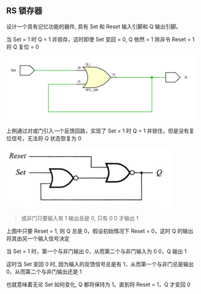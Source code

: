 

## RS 锁存器

设计一个具有记忆功能的器件, 具有 Set 和 Reset 输入引脚和 Q 输出引脚。

当 Set = 1 时 Q = 1 并锁存，这时即使 Set 变回 = 0, Q 依然 = 1
除非令 Reset = 1 将 Q 复位 = 0

![OR门反馈](触发器/OR门反馈.PNG)

上例通过对或门引入一个反馈回路，实现了 Set = 1 时 Q = 1 并锁住，但是没有复位信号，无法将 Q 状态恢复为 0

![OR门反馈](触发器/添加R信号.PNG)

> 或非门只要输入有 1 输出总是 0, 只有 0 0 才输出 1

上图中只要 Reset = 1, 则 Q 总是 0，假设初始情况下 Reset = 0，这时 Q 的输出将其由另一个输入信号决定

当 Set = 1 时，第一个与非门输出 0，从而第二个与非门输入为 0 0，Q 输出 1

这时当 Set 变回 0 时, 因为输入的反馈信号总是有 1，从而第一个与非门总是输出 0，从而第二个与非门输出还是 1

也就意味着无论 Set 如何变化, Q 都将保持为 1。直到将 Reset = 1，Q 才变回 0



